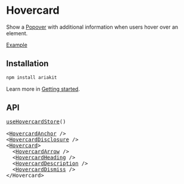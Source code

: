 # Hovercard

<p data-description>
  Show a <a href="/components/popover">Popover</a> with additional information when users hover over an element.
</p>

<a href="../examples/hovercard/index.tsx" data-playground>Example</a>

## Installation

```sh
npm install ariakit
```

Learn more in [Getting started](/guide/getting-started).

## API

<pre data-api>
<a href="/api-reference/hovercard-store">useHovercardStore</a>()

&lt;<a href="/api-reference/hovercard-anchor">HovercardAnchor</a> /&gt;
&lt;<a href="/api-reference/hovercard-disclosure">HovercardDisclosure</a> /&gt;
&lt;<a href="/api-reference/hovercard">Hovercard</a>&gt;
  &lt;<a href="/api-reference/hovercard-arrow">HovercardArrow</a> /&gt;
  &lt;<a href="/api-reference/hovercard-heading">HovercardHeading</a> /&gt;
  &lt;<a href="/api-reference/hovercard-description">HovercardDescription</a> /&gt;
  &lt;<a href="/api-reference/hovercard-dismiss">HovercardDismiss</a> /&gt;
&lt;/Hovercard&gt;
</pre>
